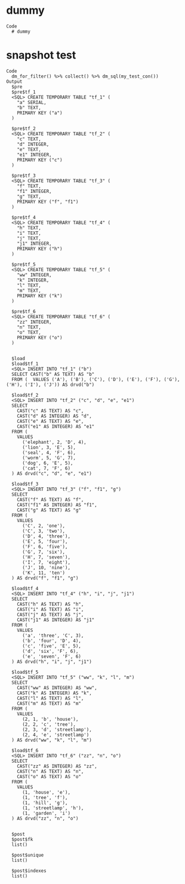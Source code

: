 # dummy

    Code
      # dummy

# snapshot test

    Code
      dm_for_filter() %>% collect() %>% dm_sql(my_test_con())
    Output
      $pre
      $pre$tf_1
      <SQL> CREATE TEMPORARY TABLE "tf_1" (
        "a" SERIAL,
        "b" TEXT,
        PRIMARY KEY ("a")
      )
      
      $pre$tf_2
      <SQL> CREATE TEMPORARY TABLE "tf_2" (
        "c" TEXT,
        "d" INTEGER,
        "e" TEXT,
        "e1" INTEGER,
        PRIMARY KEY ("c")
      )
      
      $pre$tf_3
      <SQL> CREATE TEMPORARY TABLE "tf_3" (
        "f" TEXT,
        "f1" INTEGER,
        "g" TEXT,
        PRIMARY KEY ("f", "f1")
      )
      
      $pre$tf_4
      <SQL> CREATE TEMPORARY TABLE "tf_4" (
        "h" TEXT,
        "i" TEXT,
        "j" TEXT,
        "j1" INTEGER,
        PRIMARY KEY ("h")
      )
      
      $pre$tf_5
      <SQL> CREATE TEMPORARY TABLE "tf_5" (
        "ww" INTEGER,
        "k" INTEGER,
        "l" TEXT,
        "m" TEXT,
        PRIMARY KEY ("k")
      )
      
      $pre$tf_6
      <SQL> CREATE TEMPORARY TABLE "tf_6" (
        "zz" INTEGER,
        "n" TEXT,
        "o" TEXT,
        PRIMARY KEY ("o")
      )
      
      
      $load
      $load$tf_1
      <SQL> INSERT INTO "tf_1" ("b")
      SELECT CAST("b" AS TEXT) AS "b"
      FROM (  VALUES ('A'), ('B'), ('C'), ('D'), ('E'), ('F'), ('G'), ('H'), ('I'), ('J')) AS drvd("b")
      
      $load$tf_2
      <SQL> INSERT INTO "tf_2" ("c", "d", "e", "e1")
      SELECT
        CAST("c" AS TEXT) AS "c",
        CAST("d" AS INTEGER) AS "d",
        CAST("e" AS TEXT) AS "e",
        CAST("e1" AS INTEGER) AS "e1"
      FROM (
        VALUES
          ('elephant', 2, 'D', 4),
          ('lion', 3, 'E', 5),
          ('seal', 4, 'F', 6),
          ('worm', 5, 'G', 7),
          ('dog', 6, 'E', 5),
          ('cat', 7, 'F', 6)
      ) AS drvd("c", "d", "e", "e1")
      
      $load$tf_3
      <SQL> INSERT INTO "tf_3" ("f", "f1", "g")
      SELECT
        CAST("f" AS TEXT) AS "f",
        CAST("f1" AS INTEGER) AS "f1",
        CAST("g" AS TEXT) AS "g"
      FROM (
        VALUES
          ('C', 2, 'one'),
          ('C', 3, 'two'),
          ('D', 4, 'three'),
          ('E', 5, 'four'),
          ('F', 6, 'five'),
          ('G', 7, 'six'),
          ('H', 7, 'seven'),
          ('I', 7, 'eight'),
          ('J', 10, 'nine'),
          ('K', 11, 'ten')
      ) AS drvd("f", "f1", "g")
      
      $load$tf_4
      <SQL> INSERT INTO "tf_4" ("h", "i", "j", "j1")
      SELECT
        CAST("h" AS TEXT) AS "h",
        CAST("i" AS TEXT) AS "i",
        CAST("j" AS TEXT) AS "j",
        CAST("j1" AS INTEGER) AS "j1"
      FROM (
        VALUES
          ('a', 'three', 'C', 3),
          ('b', 'four', 'D', 4),
          ('c', 'five', 'E', 5),
          ('d', 'six', 'F', 6),
          ('e', 'seven', 'F', 6)
      ) AS drvd("h", "i", "j", "j1")
      
      $load$tf_5
      <SQL> INSERT INTO "tf_5" ("ww", "k", "l", "m")
      SELECT
        CAST("ww" AS INTEGER) AS "ww",
        CAST("k" AS INTEGER) AS "k",
        CAST("l" AS TEXT) AS "l",
        CAST("m" AS TEXT) AS "m"
      FROM (
        VALUES
          (2, 1, 'b', 'house'),
          (2, 2, 'c', 'tree'),
          (2, 3, 'd', 'streetlamp'),
          (2, 4, 'e', 'streetlamp')
      ) AS drvd("ww", "k", "l", "m")
      
      $load$tf_6
      <SQL> INSERT INTO "tf_6" ("zz", "n", "o")
      SELECT
        CAST("zz" AS INTEGER) AS "zz",
        CAST("n" AS TEXT) AS "n",
        CAST("o" AS TEXT) AS "o"
      FROM (
        VALUES
          (1, 'house', 'e'),
          (1, 'tree', 'f'),
          (1, 'hill', 'g'),
          (1, 'streetlamp', 'h'),
          (1, 'garden', 'i')
      ) AS drvd("zz", "n", "o")
      
      
      $post
      $post$fk
      list()
      
      $post$unique
      list()
      
      $post$indexes
      list()
      
      


